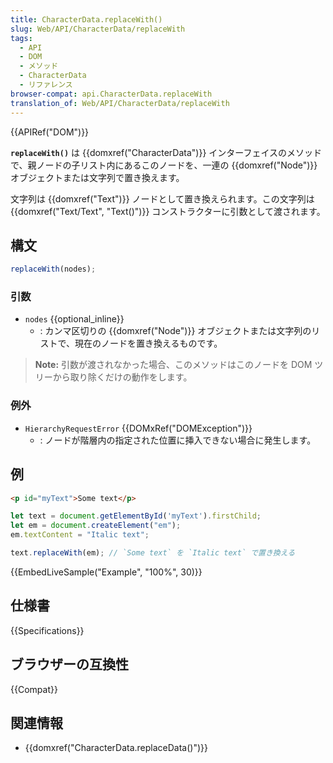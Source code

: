 ```yaml
---
title: CharacterData.replaceWith()
slug: Web/API/CharacterData/replaceWith
tags:
  - API
  - DOM
  - メソッド
  - CharacterData
  - リファレンス
browser-compat: api.CharacterData.replaceWith
translation_of: Web/API/CharacterData/replaceWith
---
```

{{APIRef("DOM")}}

**`replaceWith()`** は {{domxref("CharacterData")}} インターフェイスのメソッドで、親ノードの子リスト内にあるこのノードを、一連の {{domxref("Node")}} オブジェクトまたは文字列で置き換えます。

文字列は {{domxref("Text")}} ノードとして置き換えられます。この文字列は {{domxref("Text/Text", "Text()")}} コンストラクターに引数として渡されます。

## 構文

```js
replaceWith(nodes);
```

### 引数

- `nodes` {{optional_inline}}
  - : カンマ区切りの {{domxref("Node")}} オブジェクトまたは文字列のリストで、現在のノードを置き換えるものです。

> **Note:** 引数が渡されなかった場合、このメソッドはこのノードを DOM ツリーから取り除くだけの動作をします。

### 例外

- `HierarchyRequestError` {{DOMxRef("DOMException")}}
  - : ノードが階層内の指定された位置に挿入できない場合に発生します。

## 例

```html
<p id="myText">Some text</p>
```

```js
let text = document.getElementById('myText').firstChild;
let em = document.createElement("em");
em.textContent = "Italic text";

text.replaceWith(em); // `Some text` を `Italic text` で置き換える
```

{{EmbedLiveSample("Example", "100%", 30)}}

## 仕様書

{{Specifications}}

## ブラウザーの互換性

{{Compat}}

## 関連情報

- {{domxref("CharacterData.replaceData()")}}
